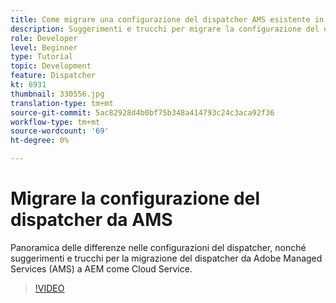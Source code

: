 ```yaml
---
title: Come migrare una configurazione del dispatcher AMS esistente in AEM come Cloud Service
description: Suggerimenti e trucchi per migrare la configurazione del dispatcher AEM da Adobe Managed Services (AMS) a AEM come Cloud Service.
role: Developer
level: Beginner
type: Tutorial
topic: Development
feature: Dispatcher
kt: 6931
thumbnail: 330556.jpg
translation-type: tm+mt
source-git-commit: 5ac82928d4b0bf75b348a414793c24c3aca92f36
workflow-type: tm+mt
source-wordcount: '69'
ht-degree: 0%

---
```



# Migrare la configurazione del dispatcher da AMS

Panoramica delle differenze nelle configurazioni del dispatcher, nonché suggerimenti e trucchi per la migrazione del dispatcher da Adobe Managed Services (AMS) a AEM come Cloud Service.

>[!VIDEO](https://video.tv.adobe.com/v/330556/?quality=12&learn=on)